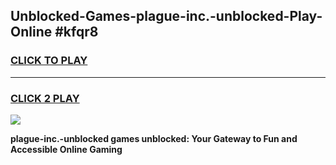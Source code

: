 
## Unblocked-Games-plague-inc.-unblocked-Play-Online #kfqr8
<h3>
<a href="https://news.freeplayer.one?title=plague-inc.-unblocked&ref=3">CLICK TO PLAY</a></h3>
<hr>

<h3>
<a href="https://news.freeplayer.one?title=plague-inc.-unblocked&ref=3">CLICK 2 PLAY</a>
  
</h3>

<a href="https://news.freeplayer.one?title=plague-inc.-unblocked&ref=3"><img src="https://clearcache.store/games.png"></a>


**plague-inc.-unblocked games unblocked: Your Gateway to Fun and Accessible Online Gaming**
